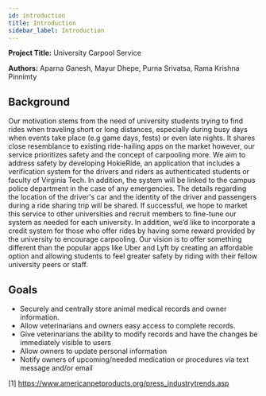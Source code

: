 ```yaml
---
id: introduction
title: Introduction
sidebar_label: Introduction
---
```


**Project Title:** University Carpool Service

**Authors:** Aparna Ganesh, Mayur Dhepe, Purna Srivatsa, Rama Krishna Pinnimty

## Background

Our motivation stems from the need of university students trying to find rides when traveling short or long distances, especially during busy days when events take place (e.g game days, fests) or even late nights. It shares close resemblance to existing ride-hailing apps on the market however, our service prioritizes safety and the concept of carpooling more. We aim to address safety by developing HokieRide, an application that includes a verification system for the drivers and riders as authenticated students or faculty of Virginia Tech. In addition, the system will be linked to the campus police department in the case of any emergencies. The details regarding the location of the driver's car and the identity of the driver and passengers during a ride sharing trip will be shared. If successful, we hope to market this service to other universities and recruit members to fine-tune our system as needed for each university. In addition, we’d like to incorporate a credit system for those who offer rides by having some reward provided by the university to encourage carpooling. Our vision is to offer something different than the popular apps like Uber and Lyft by creating an affordable option and allowing students to feel greater safety by riding with their fellow university peers or staff.

## Goals

- Securely and centrally store animal medical records and owner information.
- Allow veterinarians and owners easy access to complete records.
- Give veterinarians the ability to modify records and have the changes be immediately visible to users
- Allow owners to update personal information
- Notify owners of upcoming/needed medication or procedures via text message and/or email


<div class="citations">
[1] <a href="https://www.americanpetproducts.org/press_industrytrends.asp">https://www.americanpetproducts.org/press_industrytrends.asp</a>
</div>


